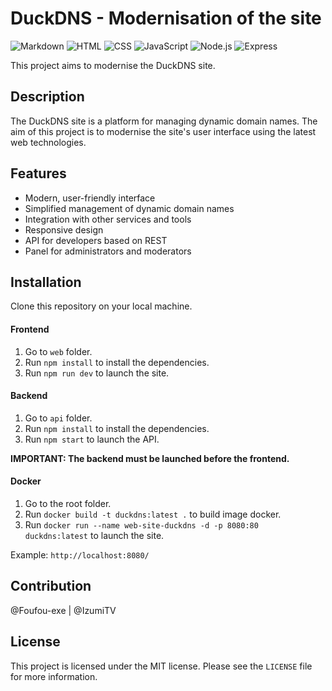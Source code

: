 # DuckDNS - Modernisation of the site

![Markdown](https://img.shields.io/badge/Language-Markdown-blue)
![HTML](https://img.shields.io/badge/Language-HTML-blue)
![CSS](https://img.shields.io/badge/Language-CSS-blue)
![JavaScript](https://img.shields.io/badge/Language-JavaScript-blue)
![Node.js](https://img.shields.io/badge/Language-Node.js-blue)
![Express](https://img.shields.io/badge/Language-Vue3-green)



This project aims to modernise the DuckDNS site.

## Description

The DuckDNS site is a platform for managing dynamic domain names. The aim of this project is to modernise the site's user interface using the latest web technologies.

## Features

- Modern, user-friendly interface
- Simplified management of dynamic domain names
- Integration with other services and tools
- Responsive design
- API for developers based on REST
- Panel for administrators and moderators

## Installation

Clone this repository on your local machine.

#### Frontend

1. Go to `web` folder.
2. Run `npm install` to install the dependencies.
3. Run `npm run dev` to launch the site.

#### Backend

1. Go to `api` folder.
2. Run `npm install` to install the dependencies.
3. Run `npm start` to launch the API.

__IMPORTANT: The backend must be launched before the frontend.__

#### Docker

1. Go to the root folder.
2. Run `docker build -t duckdns:latest .` to build image docker.
3. Run `docker run --name web-site-duckdns -d -p 8080:80 duckdns:latest` to launch the site.

Example: `http://localhost:8080/`



## Contribution

@Foufou-exe | @IzumiTV

## License

This project is licensed under the MIT license. Please see the `LICENSE` file for more information.
